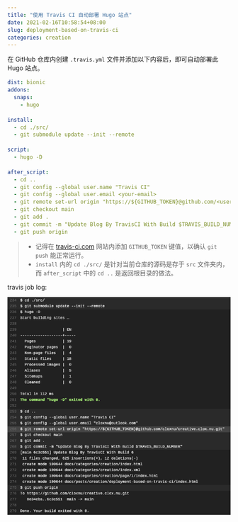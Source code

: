 ```yaml
---
title: "使用 Travis CI 自动部署 Hugo 站点"
date: 2021-02-16T10:58:54+08:00
slug: deployment-based-on-travis-ci
categories: creation
---
```


在 GitHub 仓库内创建 `.travis.yml` 文件并添加以下内容后，即可自动部署此 Hugo 站点。

```yaml
dist: bionic
addons:
  snaps:
    - hugo

install:
  - cd ./src/
  - git submodule update --init --remote

script:
  - hugo -D

after_script:
  - cd ..
  - git config --global user.name "Travis CI"
  - git config --global user.email <your-email>
  - git remote set-url origin "https://${GITHUB_TOKEN}@github.com/<username>/<repo-name>.git"
  - git checkout main
  - git add .
  - git commit -m "Update Blog By TravisCI With Build $TRAVIS_BUILD_NUMBER"
  - git push origin
```

> - 记得在 [travis-ci.com](https://travis-ci.com) 网站内添加 `GITHUB_TOKEN` 键值，以确认 `git push` 能正常运行。
> - `install` 内的 `cd ./src/` 是针对当前仓库的源码是存于 `src` 文件夹内，而 `after_script` 中的 `cd ..` 是返回根目录的做法。

travis job log:

![travis](assets/travis.png)
